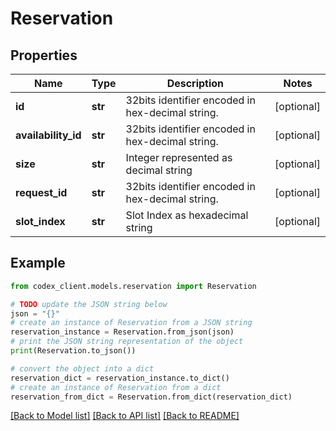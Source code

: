 # Reservation


## Properties

Name | Type | Description | Notes
------------ | ------------- | ------------- | -------------
**id** | **str** | 32bits identifier encoded in hex-decimal string. | [optional] 
**availability_id** | **str** | 32bits identifier encoded in hex-decimal string. | [optional] 
**size** | **str** | Integer represented as decimal string | [optional] 
**request_id** | **str** | 32bits identifier encoded in hex-decimal string. | [optional] 
**slot_index** | **str** | Slot Index as hexadecimal string | [optional] 

## Example

```python
from codex_client.models.reservation import Reservation

# TODO update the JSON string below
json = "{}"
# create an instance of Reservation from a JSON string
reservation_instance = Reservation.from_json(json)
# print the JSON string representation of the object
print(Reservation.to_json())

# convert the object into a dict
reservation_dict = reservation_instance.to_dict()
# create an instance of Reservation from a dict
reservation_from_dict = Reservation.from_dict(reservation_dict)
```
[[Back to Model list]](../README.md#documentation-for-models) [[Back to API list]](../README.md#documentation-for-api-endpoints) [[Back to README]](../README.md)


